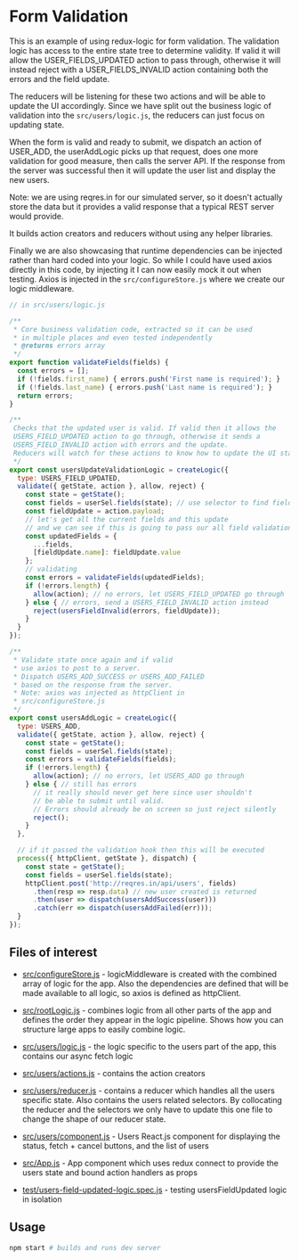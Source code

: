 # Form Validation

This is an example of using redux-logic for form validation. The validation logic has access to the entire state tree to determine validity. If valid it will allow the USER_FIELDS_UPDATED action to pass through, otherwise it will instead reject with a USER_FIELDS_INVALID action containing both the errors and the field update.

The reducers will be listening for these two actions and will be able to update the UI accordingly. Since we have split out the business logic of validation into the `src/users/logic.js`, the reducers can just focus on updating state.

When the form is valid and ready to submit, we dispatch an action of USER_ADD, the userAddLogic picks up that request, does one more validation for good measure, then calls the server API. If the response from the server was successful then it will update the user list and display the new users.

Note: we are using reqres.in for our simulated server, so it doesn't actually store the data but it provides a valid response that a typical REST server would provide.

It builds action creators and reducers without using any helper libraries.

Finally we are also showcasing that runtime dependencies can be injected rather than hard coded into your logic. So while I could have used axios directly in this code, by injecting it I can now easily mock it out when testing. Axios is injected in the `src/configureStore.js` where we create our logic middleware.


```js
// in src/users/logic.js

/**
 * Core business validation code, extracted so it can be used
 * in multiple places and even tested independently
 * @returns errors array
 */
export function validateFields(fields) {
  const errors = [];
  if (!fields.first_name) { errors.push('First name is required'); }
  if (!fields.last_name) { errors.push('Last name is required'); }
  return errors;
}

/**
 Checks that the updated user is valid. If valid then it allows the
 USERS_FIELD_UPDATED action to go through, otherwise it sends a
 USERS_FIELD_INVALID action with errors and the update.
 Reducers will watch for these actions to know how to update the UI state, the won't have to deal with validation logic since that is handled here.
 */
export const usersUpdateValidationLogic = createLogic({
  type: USERS_FIELD_UPDATED,
  validate({ getState, action }, allow, reject) {
    const state = getState();
    const fields = userSel.fields(state); // use selector to find fields
    const fieldUpdate = action.payload;
    // let's get all the current fields and this update
    // and we can see if this is going to pass our all field validation
    const updatedFields = {
      ...fields,
      [fieldUpdate.name]: fieldUpdate.value
    };
    // validating
    const errors = validateFields(updatedFields);
    if (!errors.length) {
      allow(action); // no errors, let USERS_FIELD_UPDATED go through
    } else { // errors, send a USERS_FIELD_INVALID action instead
      reject(usersFieldInvalid(errors, fieldUpdate));
    }
  }
});

/**
 * Validate state once again and if valid
 * use axios to post to a server.
 * Dispatch USERS_ADD_SUCCESS or USERS_ADD_FAILED
 * based on the response from the server.
 * Note: axios was injected as httpClient in
 * src/configureStore.js
 */
export const usersAddLogic = createLogic({
  type: USERS_ADD,
  validate({ getState, action }, allow, reject) {
    const state = getState();
    const fields = userSel.fields(state);
    const errors = validateFields(fields);
    if (!errors.length) {
      allow(action); // no errors, let USERS_ADD go through
    } else { // still has errors
      // it really should never get here since user shouldn't
      // be able to submit until valid.
      // Errors should already be on screen so just reject silently
      reject();
    }
  },

  // if it passed the validation hook then this will be executed
  process({ httpClient, getState }, dispatch) {
    const state = getState();
    const fields = userSel.fields(state);
    httpClient.post('http://reqres.in/api/users', fields)
      .then(resp => resp.data) // new user created is returned
      .then(user => dispatch(usersAddSuccess(user)))
      .catch(err => dispatch(usersAddFailed(err)));
  }
});
```

## Files of interest

 - [src/configureStore.js](./src/configureStore.js) - logicMiddleware is created with the combined array of logic for the app. Also the dependencies are defined that will be made available to all logic, so axios is defined as httpClient.

 - [src/rootLogic.js](./src/rootLogic.js) - combines logic from all other parts of the app and defines the order they appear in the logic pipeline. Shows how you can structure large apps to easily combine logic.

 - [src/users/logic.js](./src/users/logic.js) - the logic specific to the users part of the app, this contains our async fetch logic

 - [src/users/actions.js](./src/users/actions.js) - contains the action creators

 - [src/users/reducer.js](./src/users/reducer.js) - contains a reducer which handles all the users specific state. Also contains the users related selectors. By collocating the reducer and the selectors we only have to update this one file to change the shape of our reducer state.

 - [src/users/component.js](./src/users/component.js) - Users React.js component for displaying the status, fetch + cancel buttons, and the list of users

 - [src/App.js](./src/App.js) - App component which uses redux connect to provide the users state and bound action handlers as props

 - [test/users-field-updated-logic.spec.js](./test/users-field-updated-logic.spec.js) - testing usersFieldUpdated logic in isolation

## Usage

```bash
npm start # builds and runs dev server
```
